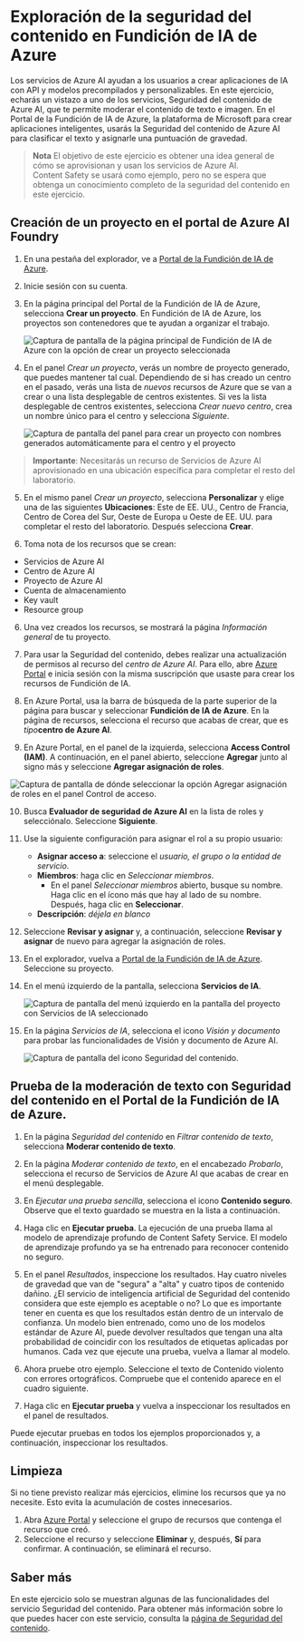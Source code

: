 # Exploración de la seguridad del contenido en Fundición de IA de Azure

Los servicios de Azure AI ayudan a los usuarios a crear aplicaciones de IA con API y modelos precompilados y personalizables. En este ejercicio, echarás un vistazo a uno de los servicios, Seguridad del contenido de Azure AI, que te permite moderar el contenido de texto e imagen. En el Portal de la Fundición de IA de Azure, la plataforma de Microsoft para crear aplicaciones inteligentes, usarás la Seguridad del contenido de Azure AI para clasificar el texto y asignarle una puntuación de gravedad. 

> **Nota** El objetivo de este ejercicio es obtener una idea general de cómo se aprovisionan y usan los servicios de Azure AI. Content Safety se usará como ejemplo, pero no se espera que obtenga un conocimiento completo de la seguridad del contenido en este ejercicio.

## Creación de un proyecto en el portal de Azure AI Foundry

1. En una pestaña del explorador, ve a [Portal de la Fundición de IA de Azure](https://ai.azure.com?azure-portal=true).

2. Inicie sesión con su cuenta. 

3. En la página principal del Portal de la Fundición de IA de Azure, selecciona **Crear un proyecto**. En Fundición de IA de Azure, los proyectos son contenedores que te ayudan a organizar el trabajo.  

    ![Captura de pantalla de la página principal de Fundición de IA de Azure con la opción de crear un proyecto seleccionada](./media/azure-ai-foundry-home-page.png)

4. En el panel *Crear un proyecto*, verás un nombre de proyecto generado, que puedes mantener tal cual. Dependiendo de si has creado un centro en el pasado, verás una lista de *nuevos* recursos de Azure que se van a crear o una lista desplegable de centros existentes. Si ves la lista desplegable de centros existentes, selecciona *Crear nuevo centro*, crea un nombre único para el centro y selecciona *Siguiente*.  
 
    ![Captura de pantalla del panel para crear un proyecto con nombres generados automáticamente para el centro y el proyecto](./media/azure-ai-foundry-create-project.png)

> **Importante**: Necesitarás un recurso de Servicios de Azure AI aprovisionado en una ubicación específica para completar el resto del laboratorio.

5. En el mismo panel *Crear un proyecto*, selecciona **Personalizar** y elige una de las siguientes **Ubicaciones**: Este de EE. UU., Centro de Francia, Centro de Corea del Sur, Oeste de Europa u Oeste de EE. UU. para completar el resto del laboratorio. Después selecciona **Crear**. 

1. Toma nota de los recursos que se crean: 
- Servicios de Azure AI
- Centro de Azure AI
- Proyecto de Azure AI
- Cuenta de almacenamiento
- Key vault
- Resource group  

6. Una vez creados los recursos, se mostrará la página *Información general* de tu proyecto. 

7. Para usar la Seguridad del contenido, debes realizar una actualización de permisos al recurso del *centro de Azure AI*. Para ello, abre [Azure Portal](https://portal.azure.com?portal-azure=true) e inicia sesión con la misma suscripción que usaste para crear los recursos de Fundición de IA.  

8. En Azure Portal, usa la barra de búsqueda de la parte superior de la página para buscar y seleccionar **Fundición de IA de Azure**. En la página de recursos, selecciona el recurso que acabas de crear, que es *tipo***centro de Azure AI**.  

9. En Azure Portal, en el panel de la izquierda, selecciona **Access Control (IAM)**. A continuación, en el panel abierto, seleccione **Agregar** junto al signo más y seleccione **Agregar asignación de roles**. 

![Captura de pantalla de dónde seleccionar la opción Agregar asignación de roles en el panel Control de acceso.](./media/content-safety/access-control-step-one.png)

10. Busca **Evaluador de seguridad de Azure AI** en la lista de roles y selecciónalo. Seleccione **Siguiente**. 

11. Use la siguiente configuración para asignar el rol a su propio usuario: 
    - **Asignar acceso a**: seleccione el *usuario, el grupo o la entidad de servicio*.
    - **Miembros**: haga clic en *Seleccionar miembros*.
        - En el panel *Seleccionar miembros* abierto, busque su nombre. Haga clic en el ícono más que hay al lado de su nombre. Después, haga clic en **Seleccionar**.
    - **Descripción**: *déjela en blanco*

12. Seleccione **Revisar y asignar** y, a continuación, seleccione **Revisar y asignar** de nuevo para agregar la asignación de roles.    

13. En el explorador, vuelva a [Portal de la Fundición de IA de Azure](https://ai.azure.com?azure-portal=true). Seleccione su proyecto. 

14. En el menú izquierdo de la pantalla, selecciona **Servicios de IA**.
 
    ![Captura de pantalla del menú izquierdo en la pantalla del proyecto con Servicios de IA seleccionado](./media/azure-ai-foundry-ai-services.png)  

15. En la página *Servicios de IA*, selecciona el icono *Visión y documento* para probar las funcionalidades de Visión y documento de Azure AI.
    
    ![Captura de pantalla del icono Seguridad del contenido.](./media/content-safety-tile.png)

## Prueba de la moderación de texto con Seguridad del contenido en el Portal de la Fundición de IA de Azure. 

1. En la página *Seguridad del contenido* en *Filtrar contenido de texto*, selecciona **Moderar contenido de texto**.

2. En la página *Moderar contenido de texto*, en el encabezado *Probarlo*, selecciona el recurso de Servicios de Azure AI que acabas de crear en el menú desplegable.   

3. En *Ejecutar una prueba sencilla*, selecciona el icono **Contenido seguro**. Observe que el texto guardado se muestra en la lista a continuación. 

4. Haga clic en **Ejecutar prueba**. La ejecución de una prueba llama al modelo de aprendizaje profundo de Content Safety Service. El modelo de aprendizaje profundo ya se ha entrenado para reconocer contenido no seguro.

5. En el panel *Resultados*, inspeccione los resultados. Hay cuatro niveles de gravedad que van de "segura" a "alta" y cuatro tipos de contenido dañino. ¿El servicio de inteligencia artificial de Seguridad del contenido considera que este ejemplo es aceptable o no? Lo que es importante tener en cuenta es que los resultados están dentro de un intervalo de confianza. Un modelo bien entrenado, como uno de los modelos estándar de Azure AI, puede devolver resultados que tengan una alta probabilidad de coincidir con los resultados de etiquetas aplicadas por humanos. Cada vez que ejecute una prueba, vuelva a llamar al modelo. 

6. Ahora pruebe otro ejemplo. Seleccione el texto de Contenido violento con errores ortográficos. Compruebe que el contenido aparece en el cuadro siguiente.

7. Haga clic en **Ejecutar prueba** y vuelva a inspeccionar los resultados en el panel de resultados. 

Puede ejecutar pruebas en todos los ejemplos proporcionados y, a continuación, inspeccionar los resultados.

## Limpieza

Si no tiene previsto realizar más ejercicios, elimine los recursos que ya no necesite. Esto evita la acumulación de costes innecesarios.

1. Abra [Azure Portal]( https://portal.azure.com) y seleccione el grupo de recursos que contenga el recurso que creó.
1. Seleccione el recurso y seleccione **Eliminar** y, después, **Sí** para confirmar. A continuación, se eliminará el recurso.

## Saber más

En este ejercicio solo se muestran algunas de las funcionalidades del servicio Seguridad del contenido. Para obtener más información sobre lo que puedes hacer con este servicio, consulta la [página de Seguridad del contenido](https://learn.microsoft.com/azure/ai-services/content-safety/overview).
